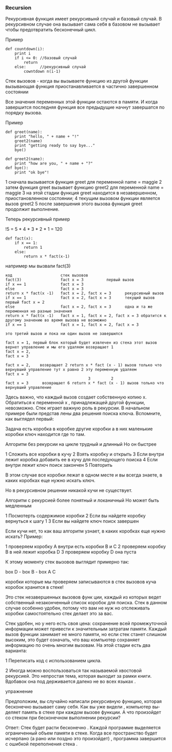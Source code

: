 
### Recursion

Рекурсивная функция имеет рекурсивынй случай и базовый случай.
В рекурсивном случае она вызывает сама себя в базовом не вызывает
чтобы предотвратить бесконечный цикл.

Пример 

```angular2html
def countdown(i):
    print i
    if i <= 0: //базовый случай
        return
    else:      //рекурсивный случай
        cowntdown n(i-1)

```

Стек вызовов - когда вы вызываете функцию из другой функции
вызывающая функция приостанавливается в частично завершенном состоянии

Все значения переменных этой функции остаются в памяти. И когда 
завершится последняя функция все предыдущие начнут завершатся по
порядку вызова.

Пример 

```angular2html
def greet(name):
    print "hello, " + name + "!"
    greet2(name)
    print "getting ready to say bye..."
    bye()

def greet2(name):
    print "how are you, " + name + "?"
def bye():
    print "ok bye"!
```

1 сначала вызывается функция greet для переменной name = maggie
2 затем функция greet вызывает функцию greet2 для переменной name = maggie
3 на этой стадии функция greet находится в незавершенном, приостановленном состоянии;
4 текущим вызовом функции является вызов greet2
5 после завершения этого вызова функция greet продолжит выполнение.


Теперь рекурсивный пример

!5 = 5 * 4 * 3 * 2 * 1 = 120

```angular2html
def fact(x):
    if x == 1:
        return 1
    else:
        return x * fact(x-1)
```

например мы вызвали fact(3)

```angular2html
код                     стек вызовов
fact(3)                 fact x = 3          первый вызов
if x == 1               fact x = 3
else                    fact x = 3
return x * fact(x -1)   fact x = 2, fact x = 3      рекурсивный вызов
if x == 1               fact x = 2, fact x = 3      текущий вызов первый fact x = 2
else                    fact x = 2, fact x = 3      одна и та же переменная но разные значения
return x * fact(x -1)   fact x = 1, fact x = 2, fact x = 3 обратится к другому значению во время вызова не возможно
if x == 1               fact x = 1, fact x = 2, fact x = 3

это третий вызов и пока ни один вызов не завершился

fact x = 1, первый блок который будет извлечен из стека этот вызов вернет управление и мы его удаляем возвращает 1
fact x = 2,
fact x = 3

fact x = 2,    возвращает 2 return x * fact (x - 1) вызов только что вернувший управление тут x равно 2 эту переменную удаляем
fact x = 3
                                    3         2
fact x = 3      возвращает 6 return x * fact (x - 1) вызов только что вернувший управление
```
Здесь важно, что каждый вызов создает собственную копию х. Обратиться
к переменной х , принадлежащей другой функции, невозможно.
Стек играет важную роль в рекурсии. В начальном примере были представ­
лены два решения поиска ключа. Вспомните, как выглядел первый:

Задача есть коробка в коробке другие коробки а в них маленькие коробки
ключ находится где то там.

Алгоритм без рекурсии на цикле трудный и длинный
Но он быстрее

1 Сложить все коробки в кучу
2 Взять коробку и открыть
3 Если внутри лежит коробка добавить ее в кучу для последующего поиска
4 Если внутри лежит ключ поиск закончен
5 Повторить

В этом случае все коробки лежат в одном месте и вы всегда знаете, в каких
коробках еще нужно искать ключ.

Но в рекурсивном решении никакой кучи не существует.

Алгоритм с рекурсией более понятный и локаничный
Но может быть медленным

1 Посмотерть содержимое коробки
2 Если вы найдете коробку вернуться к шагу 1
3 Если вы найдете ключ поиск завершен

Если кучи нет, то как ваш алгоритм узнает, в каких коробках еще нужно
искать? Пример:

1 проверяем коробку A внутри есть коробки B и C
2 проверяем коробку B в ней лежит коробка D
3 проверяем коробку D она пуста

К этому моменту стек вызовов выглядит примерно так:

box D -
box B -
box A C

коробки которые мы проверяем записываются в стек вызовов
куча коробок хранится в стеке!

Это стек незавершенных вызовов функ­
ции, каждый из которых ведет собственный незаконченный список коробок
для поиска. Стек в данном случае особенно удобен, потому что вам не нуж­
но отслеживать коробки самостоятельно стек делает это за вас.

Стек удобен, но у него есть своя цена: сохранение всей промежуточной
информации может привести к значительным затратам памяти. Каждый
вызов функции занимает не много памяти, но если стек станет слишком
высоким, это будет означать, что ваш компьютер сохраняет информацию
по очень многим вызовам. На этой стадии есть два варианта:

1 Переписать код с использованием цикла.

2 Иногда можно воспользоваться так называемой хвостовой рекурсией.
Это непростая тема, которая выходит за рамки книги. Вдобавок она под­
держивается далеко не во всех языках .

упражнение

Предположим, вы случайно написали рекурсивную функцию, которая
бесконечно вызывает саму себя. Как вы уже видели , компьютер вы­
деляет память в стеке при каждом вызове функции. А что произойдет
со стеком при бесконечном выполнении рекурсии?

Ответ: Стек будет расти бесконечно . Каждой программе выделяется
ограниченный объем памяти в стеке. Когда все пространство будет
исчерпано (а рано или поздно это произойдет) , программа завершится
с ошибкой переполнения стека .





